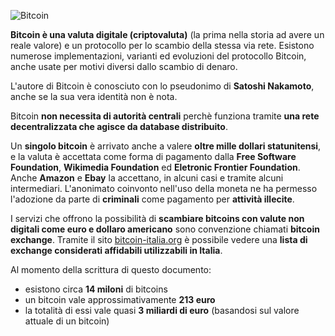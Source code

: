 ![Bitcoin](http://media.tumblr.com/tumblr_lmupioyU7M1qznjpp.png)

__Bitcoin è una valuta digitale (criptovaluta)__ (la prima nella storia ad avere un reale valore) e un protocollo per lo scambio della stessa via rete. Esistono numerose implementazioni, varianti ed evoluzioni del protocollo Bitcoin, anche usate per motivi diversi dallo scambio di denaro.

L'autore di Bitcoin è conosciuto con lo pseudonimo di __Satoshi Nakamoto__, anche se la sua vera identità non è nota.

Bitcoin __non necessita di autorità centrali__ perchè funziona tramite __una rete decentralizzata che agisce da database distribuito__.

Un __singolo bitcoin__ è arrivato anche a valere __oltre mille dollari statunitensi__, e la valuta è accettata come forma di pagamento dalla __Free Software Foundation__, __Wikimedia Foundation__ ed __Eletronic Frontier Foundation__. Anche __Amazon__ e __Ebay__ la accettano, in alcuni casi e tramite alcuni intermediari. L'anonimato coinvonto nell'uso della moneta ne ha permesso l'adozione da parte di __criminali__ come pagamento per __attività illecite__.

I servizi che offrono la possibilità di __scambiare bitcoins con valute non digitali come euro e dollaro americano__ sono convenzione chiamati __bitcoin exchange__. Tramite il sito [bitcoin-italia.org](https://www.bitcoin-italia.org/compravenditalink-utili/) è possibile vedere una __lista di exchange considerati affidabili utilizzabili in Italia__.

Al momento della scrittura di questo documento:

- esistono circa __14 miloni__ di bitcoins
- un bitcoin vale approssimativamente __213 euro__
- la totalità di essi vale quasi __3 miliardi di euro__ (basandosi sul valore attuale di un bitcoin)
